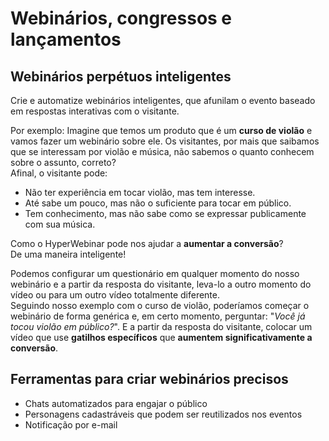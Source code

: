 # Webinários, congressos e lançamentos

## Webinários perpétuos inteligentes
Crie e automatize webinários inteligentes, que afunilam o evento baseado em respostas interativas com o visitante.  

Por exemplo: Imagine que temos um produto que é um **curso de violão** e vamos fazer um webinário sobre ele. Os visitantes, por mais que saibamos que se interessam por violão e música, não sabemos o quanto conhecem sobre o assunto, correto?  
Afinal, o visitante pode:
- Não ter experiência em tocar violão, mas tem interesse.
-  Até sabe um pouco, mas não o suficiente para tocar em público. 
-  Tem conhecimento, mas não sabe como se expressar publicamente com sua música.  

Como o HyperWebinar pode nos ajudar a **aumentar a conversão**?  
De uma maneira inteligente!  

Podemos configurar um questionário em qualquer momento do nosso webinário e a partir da resposta do visitante, leva-lo a outro momento do vídeo ou para um outro vídeo totalmente diferente.  
Seguindo nosso exemplo com o curso de violão, poderíamos começar o webinário de forma genérica e, em certo momento, perguntar: "*Você já tocou violão em público?*". E a partir da resposta do visitante, colocar um vídeo que use **gatilhos específicos** que **aumentem significativamente a conversão**.  

## Ferramentas para criar webinários precisos
 - Chats automatizados para engajar o público
 - Personagens cadastráveis que podem ser reutilizados nos eventos
 - Notificação por e-mail
<!--stackedit_data:
eyJoaXN0b3J5IjpbLTE0ODc1NDkxODcsLTE1MDgzMzQ5NTksLT
E2MDI2NTIzMjhdfQ==
-->